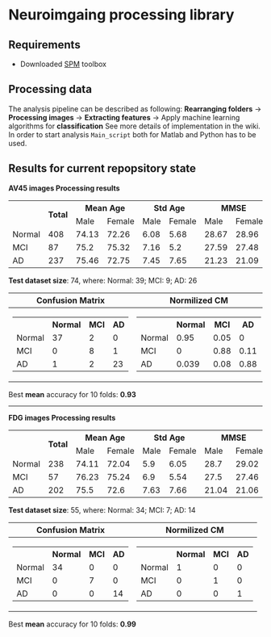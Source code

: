 # Neuroimgaing processing library
## Requirements
* Downloaded [SPM](http://www.fil.ion.ucl.ac.uk/spm/ext/) toolbox

## Processing data  
The analysis pipeline can be described as following:
**Rearranging folders** -> **Processing images** -> **Extracting features** -> Apply machine learning algorithms for **classification**
See more details of implementation in the wiki.
In order to start analysis `Main_script` both for Matlab and Python has to be used.


## Results for current repopsitory state  
**AV45 images Processing results**  

<table><tr><th rowspan="2"><br></th><th rowspan="2">Total</th><th colspan="2">Mean Age</th><th colspan="2">Std Age</th><th colspan="2">MMSE</th></tr><tr><td>Male</td><td>Female</td><td>Male</td><td>Female</td><td>Male</td><td>Female</td></tr><tr><td>Normal</td><td>408</td><td>74.13</td><td>72.26</td><td>6.08</td><td>5.68</td><td>28.67</td><td>28.96</td></tr><tr><td>MCI</td><td>87</td><td>75.2</td><td>75.32</td><td>7.16</td><td>5.2</td><td>27.59</td><td>27.48</td></tr><tr><td>AD</td><td>237</td><td>75.46</td><td>72.75</td><td>7.45</td><td>7.65</td><td>21.23</td><td>21.09</td></tr></table>

**Test dataset size**: 74, where: Normal: 39; MCI: 9; AD: 26    
    
|Confusion Matrix|Normilized CM|
|:----:|:----:|
|<table><tr><th></th><th>Normal</th><th>MCI</th><th>AD</th></tr><tr><td>Normal</td><td>37</td><td>2</td><td>0</td></tr><tr><td>MCI</td><td>0</td><td>8</td><td>1</td></tr><tr><td>AD</td><td>1</td><td>2</td><td>23</td></tr></table>|<table><tr><th></th><th>Normal</th><th>MCI</th><th>AD</th></tr><tr><td>Normal</td><td>0.95</td><td>0.05</td><td>0</td></tr><tr><td>MCI</td><td>0</td><td>0.88</td><td>0.11</td></tr><tr><td>AD</td><td>0.039</td><td>0.08</td><td>0.88</td></tr></table>|

Best **mean** accuracy for 10 folds: **0.93**

--------

**FDG images Processing results**  

<table><tr><th rowspan="2"><br></th><th rowspan="2">Total</th><th colspan="2">Mean Age</th><th colspan="2">Std Age</th><th colspan="2">MMSE</th></tr><tr><td>Male</td><td>Female</td><td>Male</td><td>Female</td><td>Male</td><td>Female</td></tr><tr><td>Normal</td><td>238</td><td>74.11</td><td>72.04</td><td>5.9</td><td>6.05</td><td>28.7</td><td>29.02</td></tr><tr><td>MCI</td><td>57</td><td>76.23</td><td>75.24</td><td>6.9</td><td>5.54</td><td>27.5</td><td>27.46</td></tr><tr><td>AD</td><td>202</td><td>75.5</td><td>72.6</td><td>7.63</td><td>7.66</td><td>21.04</td><td>21.06</td></tr></table> 


**Test dataset size**: 55, where: Normal: 34; MCI: 7; AD: 14  
    
|Confusion Matrix|Normilized CM|
|:----:|:----:|
|<table><tr><th></th><th>Normal</th><th>MCI</th><th>AD</th></tr><tr><td>Normal</td><td>34</td><td>0</td><td>0</td></tr><tr><td>MCI</td><td>0</td><td>7</td><td>0</td></tr><tr><td>AD</td><td>0</td><td>0</td><td>14</td></tr></table>|<table><tr><th></th><th>Normal</th><th>MCI</th><th>AD</th></tr><tr><td>Normal</td><td>1</td><td>0</td><td>0</td></tr><tr><td>MCI</td><td>0</td><td>1</td><td>0</td></tr><tr><td>AD</td><td>0</td><td>0</td><td>1</td></tr></table>|

Best **mean** accuracy for 10 folds: **0.99**
